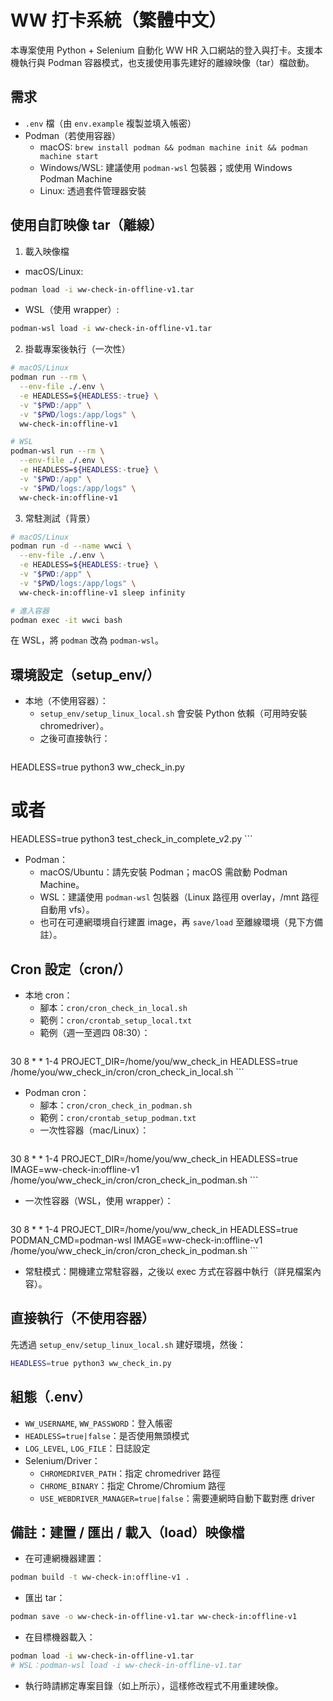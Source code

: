 # WW 打卡系統（繁體中文）

本專案使用 Python + Selenium 自動化 WW HR 入口網站的登入與打卡。支援本機執行與 Podman 容器模式，也支援使用事先建好的離線映像（tar）檔啟動。

## 需求

- `.env` 檔（由 `env.example` 複製並填入帳密）
- Podman（若使用容器）
  - macOS: `brew install podman && podman machine init && podman machine start`
  - Windows/WSL: 建議使用 `podman-wsl` 包裝器；或使用 Windows Podman Machine
  - Linux: 透過套件管理器安裝

## 使用自訂映像 tar（離線）

1) 載入映像檔

- macOS/Linux:
```bash
podman load -i ww-check-in-offline-v1.tar
```
- WSL（使用 wrapper）:
```bash
podman-wsl load -i ww-check-in-offline-v1.tar
```

2) 掛載專案後執行（一次性）

```bash
# macOS/Linux
podman run --rm \
  --env-file ./.env \
  -e HEADLESS=${HEADLESS:-true} \
  -v "$PWD:/app" \
  -v "$PWD/logs:/app/logs" \
  ww-check-in:offline-v1

# WSL
podman-wsl run --rm \
  --env-file ./.env \
  -e HEADLESS=${HEADLESS:-true} \
  -v "$PWD:/app" \
  -v "$PWD/logs:/app/logs" \
  ww-check-in:offline-v1
```

3) 常駐測試（背景）

```bash
# macOS/Linux
podman run -d --name wwci \
  --env-file ./.env \
  -e HEADLESS=${HEADLESS:-true} \
  -v "$PWD:/app" \
  -v "$PWD/logs:/app/logs" \
  ww-check-in:offline-v1 sleep infinity

# 進入容器
podman exec -it wwci bash
```

在 WSL，將 `podman` 改為 `podman-wsl`。

## 環境設定（setup_env/）

- 本地（不使用容器）：
  - `setup_env/setup_linux_local.sh` 會安裝 Python 依賴（可用時安裝 chromedriver）。
  - 之後可直接執行：
    ```bash
HEADLESS=true python3 ww_check_in.py
# 或者
HEADLESS=true python3 test_check_in_complete_v2.py
    ```

- Podman：
  - macOS/Ubuntu：請先安裝 Podman；macOS 需啟動 Podman Machine。
  - WSL：建議使用 `podman-wsl` 包裝器（Linux 路徑用 overlay，/mnt 路徑自動用 vfs）。
  - 也可在可連網環境自行建置 image，再 `save/load` 至離線環境（見下方備註）。

## Cron 設定（cron/）

- 本地 cron：
  - 腳本：`cron/cron_check_in_local.sh`
  - 範例：`cron/crontab_setup_local.txt`
  - 範例（週一至週四 08:30）：
    ```cron
30 8 * * 1-4 PROJECT_DIR=/home/you/ww_check_in HEADLESS=true /home/you/ww_check_in/cron/cron_check_in_local.sh
    ```

- Podman cron：
  - 腳本：`cron/cron_check_in_podman.sh`
  - 範例：`cron/crontab_setup_podman.txt`
  - 一次性容器（mac/Linux）：
    ```cron
30 8 * * 1-4 PROJECT_DIR=/home/you/ww_check_in HEADLESS=true IMAGE=ww-check-in:offline-v1 /home/you/ww_check_in/cron/cron_check_in_podman.sh
    ```
  - 一次性容器（WSL，使用 wrapper）：
    ```cron
30 8 * * 1-4 PROJECT_DIR=/home/you/ww_check_in HEADLESS=true PODMAN_CMD=podman-wsl IMAGE=ww-check-in:offline-v1 /home/you/ww_check_in/cron/cron_check_in_podman.sh
    ```
  - 常駐模式：開機建立常駐容器，之後以 exec 方式在容器中執行（詳見檔案內容）。

## 直接執行（不使用容器）

先透過 `setup_env/setup_linux_local.sh` 建好環境，然後：
```bash
HEADLESS=true python3 ww_check_in.py
```

## 組態（.env）

- `WW_USERNAME`, `WW_PASSWORD`：登入帳密
- `HEADLESS=true|false`：是否使用無頭模式
- `LOG_LEVEL`, `LOG_FILE`：日誌設定
- Selenium/Driver：
  - `CHROMEDRIVER_PATH`：指定 chromedriver 路徑
  - `CHROME_BINARY`：指定 Chrome/Chromium 路徑
  - `USE_WEBDRIVER_MANAGER=true|false`：需要連網時自動下載對應 driver

## 備註：建置 / 匯出 / 載入（load）映像檔

- 在可連網機器建置：
```bash
podman build -t ww-check-in:offline-v1 .
```

- 匯出 tar：
```bash
podman save -o ww-check-in-offline-v1.tar ww-check-in:offline-v1
```

- 在目標機器載入：
```bash
podman load -i ww-check-in-offline-v1.tar
# WSL：podman-wsl load -i ww-check-in-offline-v1.tar
```

- 執行時請綁定專案目錄（如上所示），這樣修改程式不用重建映像。



